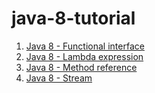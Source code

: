 # java-8-tutorial

01. [Java 8 - Functional interface](./01-functional-interface.md)
02. [Java 8 - Lambda expression](./02-lambda-expression.md)
03. [Java 8 - Method reference](./03-method-reference.md)
04. [Java 8 - Stream](./04-stream.md)
